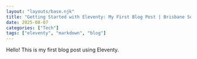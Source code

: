 ```yaml
---
layout: "layouts/base.njk"
title: "Getting Started with Eleventy: My First Blog Post | Brisbane Social Chess Club"
date: 2025-08-07
categories: ["Tech"]
tags: ["eleventy", "markdown", "blog"]
---
```


Hello! This is my first blog post using Eleventy.
